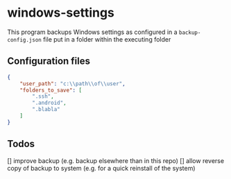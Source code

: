 # windows-settings

This program backups Windows settings as configured in a `backup-config.json` file put in a folder within the executing folder

## Configuration files

```json
{
    "user_path": "c:\\path\\of\\user",
    "folders_to_save": [
        ".ssh",
        ".android",
        ".blabla"
    ]
}
```

## Todos

[] improve backup (e.g. backup elsewhere than in this repo)
[] allow reverse copy of backup to system (e.g. for a quick reinstall of the system)
